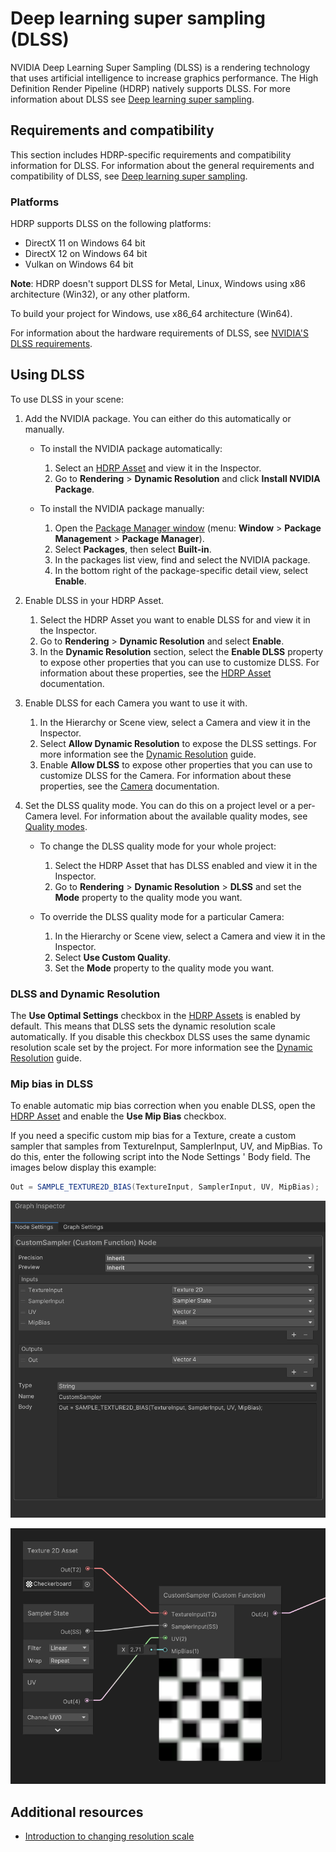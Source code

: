 # Deep learning super sampling (DLSS)

NVIDIA Deep Learning Super Sampling (DLSS) is a rendering technology that uses artificial intelligence to increase graphics performance. The High Definition Render Pipeline (HDRP) natively supports DLSS. For more information about DLSS see [Deep learning super sampling](https://docs.unity3d.com/Manual/deep-learning-super-sampling.html).

## Requirements and compatibility

This section includes HDRP-specific requirements and compatibility information for DLSS. For information about the general requirements and compatibility of DLSS, see [Deep learning super sampling](https://docs.unity3d.com/Manual/deep-learning-super-sampling.html).

### Platforms

HDRP supports DLSS on the following platforms:

* DirectX 11 on Windows 64 bit
* DirectX 12 on Windows 64 bit
* Vulkan on Windows 64 bit

**Note**: HDRP doesn't support DLSS for Metal, Linux, Windows using x86 architecture (Win32), or any other platform.

To build your project for Windows, use x86_64 architecture (Win64).

For information about the hardware requirements of DLSS, see [NVIDIA'S DLSS requirements](https://developer.nvidia.com/nvidia-dlss-access-program).

## Using DLSS

To use DLSS in your scene:

1. Add the NVIDIA package. You can either do this automatically or manually.

    * To install the NVIDIA package automatically:

        1. Select an [HDRP Asset](HDRP-Asset.md) and view it in the Inspector.
        2. Go to **Rendering** > **Dynamic Resolution** and click **Install NVIDIA Package**.

    * To install the NVIDIA package manually:

        1. Open the [Package Manager window](https://docs.unity3d.com/Manual/upm-ui.html) (menu: **Window** > **Package Management** > **Package Manager**).
        2. Select **Packages**, then select **Built-in**.
        3. In the packages list view, find and select the NVIDIA package.
        4. In the bottom right of the package-specific detail view, select **Enable**.

2. Enable DLSS in your HDRP Asset.

    1. Select the HDRP Asset you want to enable DLSS for and view it in the Inspector.
    2. Go to **Rendering** > **Dynamic Resolution** and select **Enable**.
    3. In the **Dynamic Resolution** section, select the **Enable DLSS** property to expose other properties that you can use to customize DLSS. For information about these properties, see the [HDRP Asset](HDRP-Asset.md) documentation.

3. Enable DLSS for each Camera you want to use it with.

    1. In the Hierarchy or Scene view, select a Camera and view it in the Inspector.
    2. Select **Allow Dynamic Resolution** to expose the DLSS settings. For more information see the [Dynamic Resolution](Dynamic-Resolution.md) guide.
    3. Enable **Allow DLSS** to expose other properties that you can use to customize DLSS for the Camera. For information about these properties, see the [Camera](hdrp-camera-component-reference.md) documentation.

4. Set the DLSS quality mode. You can do this on a project level or a per-Camera level. For information about the available quality modes, see [Quality modes](https://docs.unity3d.com/Manual/deep-learning-super-sampling.html).

    * To change the DLSS quality mode for your whole project:

        1. Select the HDRP Asset that has DLSS enabled and view it in the Inspector.
        2. Go to **Rendering** > **Dynamic Resolution** > **DLSS** and set the **Mode** property to the quality mode you want.

    * To override the DLSS quality mode for a particular Camera:

        1. In the Hierarchy or Scene view, select a Camera and view it in the Inspector.
        2. Select **Use Custom Quality**.
        3. Set the **Mode** property to the quality mode you want.

### DLSS and Dynamic Resolution

The **Use Optimal Settings** checkbox in the [HDRP Assets](HDRP-Asset.md) is enabled by default. This means that DLSS sets the dynamic resolution scale automatically.
If you disable this checkbox DLSS uses the same dynamic resolution scale set by the project. For more information see the [Dynamic Resolution](Dynamic-Resolution.md) guide.

### Mip bias in DLSS

To enable automatic mip bias correction when you enable DLSS, open the [HDRP Asset](HDRP-Asset.md) and enable the **Use Mip Bias** checkbox.

If you need a specific custom mip bias for a Texture, create a custom sampler that samples from TextureInput, SamplerInput, UV, and MipBias. To do this, enter the following script into the Node Settings ' Body field. The images below display this example:

```glsl
Out = SAMPLE_TEXTURE2D_BIAS(TextureInput, SamplerInput, UV, MipBias);
```

![](Images/CustomMipSupportNode.png)


![](Images/CustomMipSupportNodeExample.png)

## Additional resources

- [Introduction to changing resolution scale](https://docs.unity3d.com/6000.0/Documentation/Manual/resolution-scale-introduction.html)

